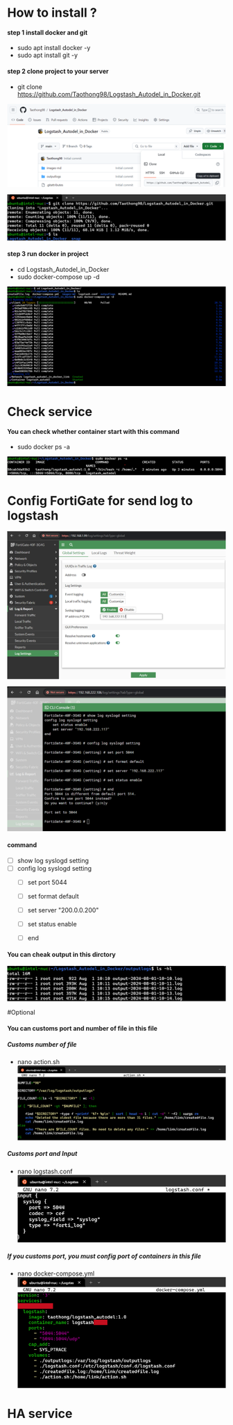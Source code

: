 ﻿# How to install ?
   #### step 1 install docker and git
   
- sudo apt install docker -y 
- sudo apt install git -y 

#### step 2 clone project to your server

- git clone https://github.com/Taothong98/Logstash_Autodel_in_Docker.git 

![linkclone](images-md/linkclone2.png)

![gitclone](images-md/gitclone.png)

#### step 3 run docker in project

- cd Logstash_Autodel_in_Docker
- sudo docker-compose up -d

![composeup](images-md/composeup.png)

# Check service
#### You can check whether container start with this command 

- sudo docker ps -a

![checkdocker](images-md/checkdocker2.png)

# Config FortiGate for send log to logstash

![fortisetloggui](images-md/fortisetloggui.png)

![configgui](images-md/configgui.png)

####  command

- [ ] show log syslogd setting
- [ ] config log syslogd setting 
    - [ ] set port 5044
    - [ ] set format default
    - [ ] set server "200.0.0.200"
    - [ ] set status enable
	- [ ] end
	
	
#### You can cheak output in this dirctory

![diroutput](images-md/diroutput.png)

#Optional
#### You can customs port and number of file in this file
##### Customs number of file 
- nano action.sh
![actionfile](images-md/actionfile2.png)

##### Customs port and Input
- nano logstash.conf
![logstashfile](images-md/logstashfile2.png)

##### If you customs port, you must config port of containers in this file
- nano docker-compose.yml
![dockercompose](images-md/dockercompose2.png)
	

# HA service	
	
	